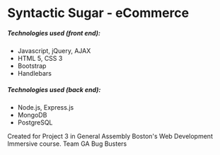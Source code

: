 # Syntactic Sugar - eCommerce


##### Technologies used (front end):
- Javascript, jQuery, AJAX
- HTML 5, CSS 3
- Bootstrap
- Handlebars

##### Technologies used (back end):
- Node.js, Express.js
- MongoDB
- PostgreSQL


Created for Project 3 in General Assembly Boston's Web Development Immersive course.
Team GA Bug Busters
